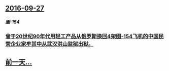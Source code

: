 ## [2016-09-27](/zh/news/2016/09/27/index.md)

##### 圖-154
### [曾于20世纪90年代用轻工产品从俄罗斯换回4架图-154飞机的中国民营企业家牟其中从武汉洪山监狱出狱。 ](/zh/news/2016/09/27/曾于20世纪90年代用轻工产品从俄罗斯换回4架图-154飞机的中国民营企业家牟其中从武汉洪山监狱出狱.md)
## [前一天...](/zh/news/2016/09/26/index.md)


